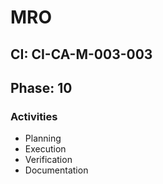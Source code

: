 # MRO

## CI: CI-CA-M-003-003
## Phase: 10

### Activities
- Planning
- Execution
- Verification
- Documentation
